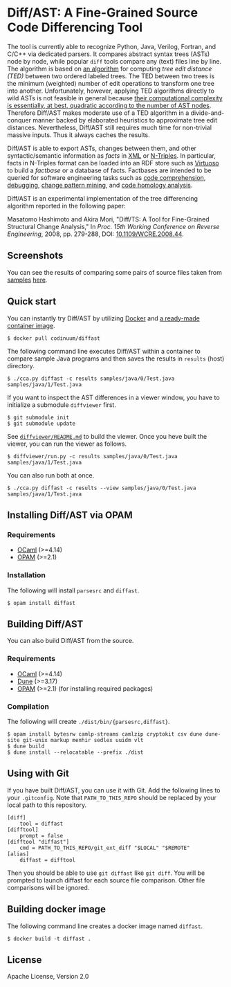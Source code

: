 # Diff/AST: A Fine-Grained Source Code Differencing Tool

The tool is currently able to recognize Python, Java, Verilog, Fortran, and C/C++ via dedicated parsers.
It compares abstract syntax trees (ASTs) node by node, while popular `diff` tools compare any (text) files line by line.
The algorithm is based on [an algorithm](https://doi.org/10.1137/0218082) for computing *tree edit distance (TED)* between two ordered labeled trees.  The TED between two trees is the minimum (weighted) number of edit operations to transform one tree into another.
Unfortunately, however, applying TED algorithms directly to wild ASTs is not feasible in general because [their computational complexity is essentially, at best, quadratic according to the number of AST nodes](https://doi.org/10.1016/j.tcs.2004.12.030).
Therefore Diff/AST makes moderate use of a TED algorithm in a divide-and-conquer manner backed by elaborated heuristics to approximate tree edit distances.
Nevertheless, Diff/AST still requires much time for non-trivial massive inputs. Thus it always caches the results.

Diff/AST is able to export ASTs, changes between them, and other syntactic/semantic information as *facts* in
[XML](https://www.w3.org/TR/xml11/) or [N-Triples](https://www.w3.org/2001/sw/RDFCore/ntriples/).
In particular, facts in N-Triples format can be loaded into an RDF store such as
[Virtuoso](https://github.com/openlink/virtuoso-opensource) to build a *factbase* or a database of facts.
Factbases are intended to be queried for software engineering tasks such as
[code comprehension](https://github.com/ebt-hpc/cca),
[debugging](https://stair.center/archives/research/ddj-esecfse2018),
[change pattern mining](https://ieeexplore.ieee.org/document/7081845), and
[code homology analysis](https://link.springer.com/chapter/10.1007/978-3-642-12029-9_7).

Diff/AST is an experimental implementation of the tree differencing algorithm
reported in the following paper:

Masatomo Hashimoto and Akira Mori, "Diff/TS: A Tool for Fine-Grained Structural Change Analysis,"
In *Proc. 15th Working Conference on Reverse Engineering*, 2008, pp. 279-288,
DOI: [10.1109/WCRE.2008.44](https://doi.org/10.1109/WCRE.2008.44).

## Screenshots

You can see the results of comparing some pairs of source files taken from [samples](samples) [here](https://codinuum.github.io/gallery-cca).

## Quick start

You can instantly try Diff/AST by utilizing [Docker](https://www.docker.com/) and [a ready-made container image](https://hub.docker.com/r/codinuum/diffast).

    $ docker pull codinuum/diffast

The following command line executes Diff/AST within a container to compare sample Java programs and then saves the results in `results` (host) directory.

    $ ./cca.py diffast -c results samples/java/0/Test.java samples/java/1/Test.java

If you want to inspect the AST differences in a viewer window, you have to initialize a submodule `diffviewer` first.

    $ git submodule init
    $ git submodule update

See [`diffviewer/README.md`](diffviewer/README.md) to build the viewer.
Once you heve built the viewer, you can run the viewer as follows.

    $ diffviewer/run.py -c results samples/java/0/Test.java samples/java/1/Test.java

You can also run both at once.

    $ ./cca.py diffast -c results --view samples/java/0/Test.java samples/java/1/Test.java

## Installing Diff/AST via OPAM

### Requirements

* [OCaml](http://ocaml.org/) (>=4.14)
* [OPAM](https://opam.ocaml.org/) (>=2.1)

### Installation

The following will install `parsesrc` and `diffast`.

    $ opam install diffast

## Building Diff/AST

You can also build Diff/AST from the source.

### Requirements

* [OCaml](http://ocaml.org/) (>=4.14)
* [Dune](https://github.com/ocaml/dune) (>=3.17)
* [OPAM](https://opam.ocaml.org/) (>=2.1) (for installing required packages)

### Compilation

The following will create `./dist/bin/{parsesrc,diffast}`.

    $ opam install bytesrw camlp-streams camlzip cryptokit csv dune dune-site git-unix markup menhir sedlex uuidm vlt
    $ dune build
    $ dune install --relocatable --prefix ./dist

## Using with Git

If you have built Diff/AST, you can use it with Git. Add the following lines to your `.gitconfig`. Note that `PATH_TO_THIS_REPO` should be replaced by your local path to this repository.

    [diff]
        tool = diffast
    [difftool]
        prompt = false
    [difftool "diffast"]
        cmd = PATH_TO_THIS_REPO/git_ext_diff "$LOCAL" "$REMOTE"
    [alias]
        diffast = difftool

Then you should be able to use `git diffast` like `git diff`. You will be prompted to launch diffast for each source file comparison. Other file comparisons will be ignored.


## Building docker image

The following command line creates a docker image named `diffast`.

    $ docker build -t diffast .

## License

Apache License, Version 2.0
